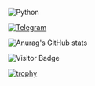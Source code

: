 
![Python](https://img.shields.io/badge/-Python-0d1117?style=for-the-badge&logo=python&logoColor=ffffff)

[![Telegram](https://img.shields.io/badge/-Telegram-0d1117?style=for-the-badge&logo=Telegram&logoColor=ffffff)](https://t.me/zloytard)


<!-- <details>
    <summary>:zap: Statistics: :zap:</summary>
        <img height="165" align="left" src="https://github-readme-stats.vercel.app/api?username=Bexram&count_private=true&include_all_commits=true&theme=dark&show_icons=true" />
        <img src="https://github-readme-stats.vercel.app/api/top-langs/?username=Bexram&layout=compact&theme=dark" />
</details> -->

![Anurag's GitHub stats](https://github-readme-stats.vercel.app/api?username=Bexram&count_private=true)

![Visitor Badge](https://visitor-badge.laobi.icu/badge?page_id=Bexram)

[![trophy](https://github-profile-trophy.vercel.app/?username=Bexram)](https://github.com/ryo-ma/github-profile-trophy)
